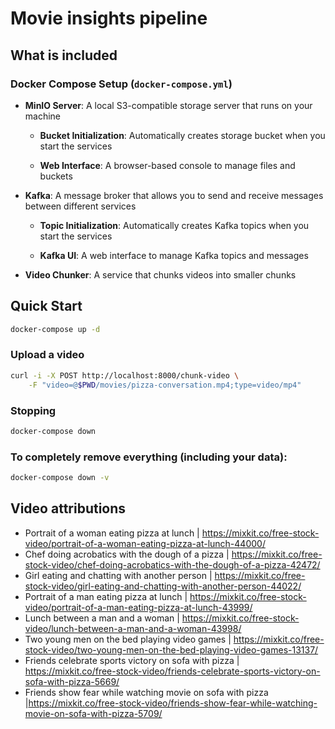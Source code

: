 # Movie insights pipeline

## What is included

### Docker Compose Setup (`docker-compose.yml`)

- **MinIO Server**: A local S3-compatible storage server that runs on your machine

  - **Bucket Initialization**: Automatically creates storage bucket when you start the services

  - **Web Interface**: A browser-based console to manage files and buckets

- **Kafka**: A message broker that allows you to send and receive messages between different services

  - **Topic Initialization**: Automatically creates Kafka topics when you start the services

  - **Kafka UI**: A web interface to manage Kafka topics and messages

- **Video Chunker**: A service that chunks videos into smaller chunks

## Quick Start

```bash
docker-compose up -d
```

### Upload a video

```bash
curl -i -X POST http://localhost:8000/chunk-video \
    -F "video=@$PWD/movies/pizza-conversation.mp4;type=video/mp4"
```

### Stopping

```bash
docker-compose down
```

### To completely remove everything (including your data):

```bash
docker-compose down -v
```

## Video attributions

- Portrait of a woman eating pizza at lunch | https://mixkit.co/free-stock-video/portrait-of-a-woman-eating-pizza-at-lunch-44000/
- Chef doing acrobatics with the dough of a pizza | https://mixkit.co/free-stock-video/chef-doing-acrobatics-with-the-dough-of-a-pizza-42472/
- Girl eating and chatting with another person | https://mixkit.co/free-stock-video/girl-eating-and-chatting-with-another-person-44022/
- Portrait of a man eating pizza at lunch | https://mixkit.co/free-stock-video/portrait-of-a-man-eating-pizza-at-lunch-43999/
- Lunch between a man and a woman | https://mixkit.co/free-stock-video/lunch-between-a-man-and-a-woman-43998/
- Two young men on the bed playing video games | https://mixkit.co/free-stock-video/two-young-men-on-the-bed-playing-video-games-13137/
- Friends celebrate sports victory on sofa with pizza | https://mixkit.co/free-stock-video/friends-celebrate-sports-victory-on-sofa-with-pizza-5669/
- Friends show fear while watching movie on sofa with pizza |https://mixkit.co/free-stock-video/friends-show-fear-while-watching-movie-on-sofa-with-pizza-5709/